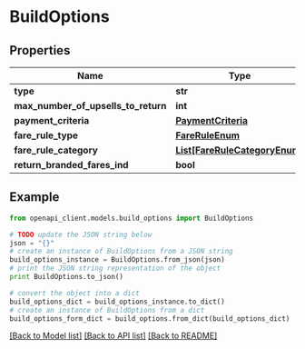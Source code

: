 # BuildOptions


## Properties
Name | Type | Description | Notes
------------ | ------------- | ------------- | -------------
**type** | **str** |  | 
**max_number_of_upsells_to_return** | **int** | NonnegativeInteger | [optional] 
**payment_criteria** | [**PaymentCriteria**](PaymentCriteria.md) |  | [optional] 
**fare_rule_type** | [**FareRuleEnum**](FareRuleEnum.md) |  | [optional] 
**fare_rule_category** | [**List[FareRuleCategoryEnum]**](FareRuleCategoryEnum.md) |  | [optional] 
**return_branded_fares_ind** | **bool** |  | [optional] 

## Example

```python
from openapi_client.models.build_options import BuildOptions

# TODO update the JSON string below
json = "{}"
# create an instance of BuildOptions from a JSON string
build_options_instance = BuildOptions.from_json(json)
# print the JSON string representation of the object
print BuildOptions.to_json()

# convert the object into a dict
build_options_dict = build_options_instance.to_dict()
# create an instance of BuildOptions from a dict
build_options_form_dict = build_options.from_dict(build_options_dict)
```
[[Back to Model list]](../README.md#documentation-for-models) [[Back to API list]](../README.md#documentation-for-api-endpoints) [[Back to README]](../README.md)


